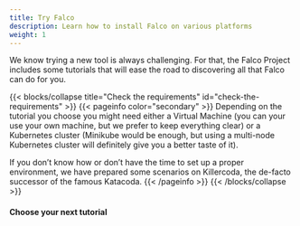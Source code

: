 ```yaml
---
title: Try Falco
description: Learn how to install Falco on various platforms
weight: 1
---
```

We know trying a new tool is always challenging. For that, the Falco Project includes some tutorials that will ease the road to discovering all that Falco can do for you.

{{< blocks/collapse title="Check the requirements" id="check-the-requirements" >}}
{{< pageinfo color="secondary" >}}
Depending on the tutorial you choose you might need either a Virtual Machine (you can your use your own machine, but we prefer to keep everything clear) or a Kubernetes cluster (Minikube would be enough, but using a multi-node Kubernetes cluster will definitely give you a better taste of it).

If you don’t know how or don’t have the time to set up a proper environment, we have prepared some scenarios on Killercoda, the de-facto successor of the famous Katacoda.
{{< /pageinfo >}}
{{< /blocks/collapse >}}

#### Choose your next tutorial